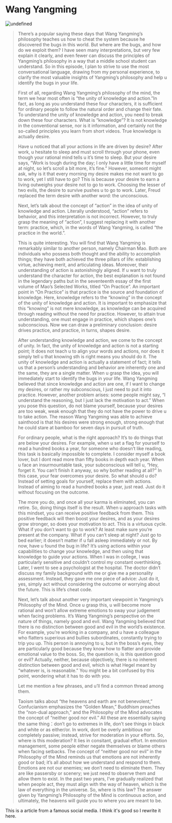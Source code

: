 # Wang Yangming

![undefined](https://cdn.statically.io/gh/stoneBuild29/MyPictures@main/upload/2560px-Lushan_Xiufeng_Moya_2018.06.10_11-24-22.jpg)

> There’s a popular saying these days that Wang Yangming’s philosophy teaches us how to cheat the system because he discovered the bugs in this world. But where are the bugs, and how do we exploit them? I have seen many interpretations, but very few explain it clearly, and even fewer can discuss the principles of Yangming’s philosophy in a way that a middle school student can understand. So in this episode, I plan to strive to use the most conversational language, drawing from my personal experience, to clarify the most valuable insights of Yangming’s philosophy and help u identify the bugs in your life.
>
> 
>
> First of all, regarding Wang Yangming’s philosophy of the mind, the term we hear most often is “the unity of knowledge and action.”In fact, as long as you understand these four characters, it is sufficient for ordinary people to follow the natural order and change their fate. To understand the unity of knowledge and action, you need to break down these four characters. What is “knowledge”? It is not knowledge in the conventional sense, nor is it information, and certainly not the so-called principles you learn from short videos. True knowledge is actually desire.
>
> 
>
> Have u noticed that all your actions in life are driven by desire? After work, u hesitate to sleep and must scroll through your phone, even though your rational mind tells u it’s time to sleep. But your desire says, “Work is tough during the day; I only have a little time for myself at night, so let’s scroll a bit more, it’s fine.” However, someont might ask, why is it that every morning my desire makes me not want to go to work, yet I still have to go? This is because your desire to earn a living outweighs your desire not to go to work. Choosing the lesser of two evils, the desire to survive pushes u to go to work. Later, Freud replaced the term desire with another word: the unconscious.
>
> 
>
> Next, let’s talk about the concept of “action” in the idea of unity of knowledge and action. Literally understood, “action” refers to behavior, and this interpretation is not incorrect. However, to truly grasp the meaning of “action”, I suggest replacing it with another term: practice, which, in the words of Wang Yangming, is called “the practice in the world.”.
>
> 
>
> This is quite interesting. You will find that Wang Yangming is remarkably similar to another person, namely Chairman Mao. Both are individuals who possess both thought and the ability to accomplish things; they have both achieved the three pillars of life: establishing virtue, achieving merit, and articulating ideas. Moreover, their understanding of action is astonishingly aligned. If u want to truly understand the character for action, the best explanation is not found in the legendary paths but in the seventeenth essay of the first volume of Mao’s Selected Works, titled “On Practice”. An important point in “On Practice” is that practice is the source and foundation of knowledge. Here, knowledge refers to the “knowing” in the concept of the unity of knowledge and action. It is important to emphasize that this “knowing” is not mere knowledge, as knowledge can be acquired through reading without the need for practice. However, to attain true understanding, one must engage in practice, which shapes one’s subconscious. Now we can draw a preliminary conclusion: desire drives practice,  and practice, in turns, shapes desire.
>
> 
>
> After understanding knowledge and action, we come to the concept of unity. In fact, the unity of knowledge and action is not a starting point; It does not teach u to align your words and actions, nor does it simply tell u that knowing sth is right means you should do it. The unity of knowledge and action is actually a statement of fact; it tells us that a person’s understanding and behavior are inherently one and the same, they are a single matter. When u grasp the idea, you will immediately start to identify the bugs in your life. Wang Yangming believed that since knowledge and action are one, if I want to change my desires, or rather my subconscious, I just need to put it into practice. However, another problem arises: some people might say, “I understand the reasoning, but I just lack the motivation to act.” When you pose this question, do not blame yourself, because your desires are too weak, weak enough that they do not have the power to drive u to take action. The reason Wang Yangming was able to achieve sainthood is that his desires were strong enough, strong enough that he could stare at bamboo for seven days in pursuit of truth.
>
> 
>
> For ordinary people, what is the right approach? It’s to do things that are below your desires. For example, when u set a flag for yourself to read a hundred books a year, for someone who doesn’t like reading, this task is basically impossible to complete. I consider myself a book lover, but I dont read more than fifty books in depth each year. When u face an insurmountable task, your subconscious will tell u, “Hey, forget it. You can’t finish it anyway, so why bother reading at all?” In this case, your fear overcomes your desire. So what should u do? Instead of setting goals for yourself, replace them with actions. Instead of aiming to read a hundred books a year, just read. Just do it without focusing on the outcome.
>
> 
>
> The more you do, and once all your karma is eliminated, you can retire. So, doing things itself is the result. When u approach tasks with this mindset, you can receive positive feedback from them. This positive feedback will then boost your desires, and as your desires grow stronger, so does your motivation to act. This is a virtuous cycle. What if you don’t want to go to work? At least make sure you’re present at the company. What if you can’t sleep at night? Just go to bed earlier; it doesn’t matter if u fall asleep immediately or not. By now, have u found the bug in life? It’s using actions within your capabilities to change your knowledge, and then using that knowledge to guide your actions. When I was in college, I was particularly sensitive and couldn’t control my constant overthinking. Later, I went to see a psychologist at the hospital. The doctor didn’t discuss my family background with me or give me a personality assessment. Instead, they gave me one piece of advice: Just do it, yes, simply act without considering the outcome or worrying about the future. This is life’s cheat code.
>
> 
>
> Next, let’s talk about another very important viewpoint in Yangming’s Philosophy of the Mind. Once u grasp this, u will become more rational and won’t allow extreme emotions to sway your judgement when facing problems. It’s Wang Yangming’s perspective on the nature of things, namely good and evil. Wang Yangming believed that there is no distinction between good and evil in the world’s existence. For example, you’re working in a company, and u have a colleague who flatters superious and bullies subordinates, constantly trying to trip you up. This person is annoying to u, but in the boss’s eyes, they are particularly good because they know how to flatter and provide emotional value to the boss. So, the question is, is this question good or evil? Actually, neither, because objectively, there is no inherent distinction between good and evil, which is what Hegel meant by “whatever is, is reasonable.” You might be a bit confused by this point, wondering what it has to do with you.
>
> 
>
> Let me mention a few phrases, and u’ll find a common thread among them.
>
> 
>
> Taoism talks about “the heavens and earth are not benevolent,” Confucianism emphasizes the “Golden Mean,” Buddhism preaches the “non-dual approach,” and the Philosophy of the Mind advocates the concept of “neither good nor evil.” All these are essentially saying the same thing：don’t go to extremes in life, don’t see things in black and white or as either/or. In work, dont be overly ambitious nor completely passive; instead, strive for moderation in your efforts. So, where is this moderation? It lies in consitant, gradual effort. In emotion management, some people either negate themselves or blame others when facing setbacks. The concept of “neither good nor evil” in the Philosophy of the Mind reminds us that emotions are not inherently good or bad; it’s all about how we understand and respond to them. Emotions are not our enemies; we don’t need to eliminate them. They are like passersby or scenery; we just need to observe them and allow them to exist. In the past two years, I’ve gradually realized that when people act, they must align with the way of heaven, which is the law of everything in the universe. So, where is this law? The answer given by Yangming’s Philosophy of the Mind is continuous action, and ultimately, the heavens will guide you to where you are meant to be.

This is a article from a famous social media. I think it's good so I rewrite it here.

